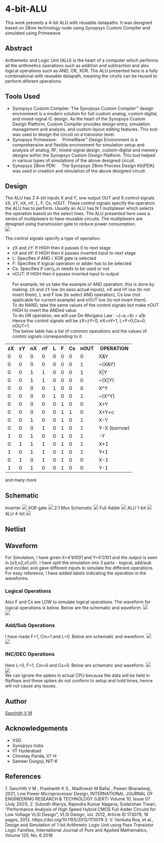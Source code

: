 # 4-bit-ALU
This work presents a 4-bit ALU with reusable datapaths. It was designed based on 28nm technology node using Synopsys Custom Compiler and simulated using Primewave.
## Abstract
Arithemetic and Logic Unit (ALU) is the heart of a computer which performs all the arithmetics operations such as addition and subtraction and also logical operations such as AND, OR, XOR. The ALU presented here is a fully combinational with reusable datapath, meaning the ciruits can be reused to perform diferent operations.
## Tools Used
- Synopsys Custom Compiler: The Synopsys Custom Compiler™ design environment is a modern solution for full-custom analog, custom digital, and mixed-signal IC design. As the heart of the Synopsys Custom Design Platform, Custom Compiler provides design entry, simulation management and analysis, and custom layout editing features. This tool was used to design the circuit on a transistor level.
- Synopsys Primewave:  PrimeWave™ Design Environment is a comprehensive and flexible environment for simulation setup and analysis of analog, RF, mixed-signal design, custom-digital and memory designs within the Synopsys Custom Design Platform. This tool helped in various types of simulations of the above designed circuit.
- Synopsys 28nm PDK:  The Synopsys 28nm Process Design Kit(PDK) was used in creation and simulation of the above designed circuit.
## Design
The ALU has 2 4-bit inputs X and Y, one output OUT and 8 control signals zX, zY, nX, nY, L, F, Cs, nOUT. These control signals specify the operation the ALU has to perform. Usually an ALU has N:1 multiplexer which selects the operation based on the select lines. The ALU presented here uses a series of multiplexers to have reusable circuits. The multiplexers are designed using transmission gate to reduce power consumption.<br>
<img src="https://user-images.githubusercontent.com/75156759/155886829-5a7065a0-2bf9-46f7-b8f3-f6e0c293c819.png">

The control signals specify a type of operation:
- zX and zY: If HIGH then it passes 0 to next stage
- nX and nY: If HIGH then it passes inverted input to next stage
- L: Specifies if AND / XOR gate is selected
- F: Specifies if logical operation or adder has to be selected
- Cs: Specifies if carry_in needs to be used or not
- nOUT: If HIGH then it passes inverted input to output<br><br>
For example, let us take the example of AND operation, this is done by making: zX and zY low (to pass actual inputs), nX and nY low (to not invert them), L and F low (to select AND operation), Cs low (not applicable for current example) and nOUT low (to not invert them). <br>
To do NAND, take the same values of the control signals but make nOUT HIGH to invert the ANDed value.<br>
To do OR operation, we will use De-Morgans Law : ~(~a.~b) = a|b <br>
Hence the control signals will be zX=zY=0, nX=nY=1, L=F=0,Cs=0, nOUT=1.<br>
The below table has a list of common operations and the values of control signals corresponding to it:
<table>
  <tr>
    <th> zX </th>
    <th> zY </th>
    <th> nX </th>
    <th> nY </th>
    <th> L </th>
    <th> F </th>
    <th> Cs </th>
    <th> nOUT </th>
    <th> OPERATION </th>
  </tr>
  <tr>
    <td> 0</td>
    <td> 0</td>
    <td> 0</td>
    <td> 0</td>
    <td> 0</td>
    <td> 0</td>
    <td> 0</td>
    <td> 0</td>
    <td> X&Y</td>
  </tr>
  <tr>
    <td> 0</td>
    <td> 0</td>
    <td> 0</td>
    <td> 0</td>
    <td> 0</td>
    <td> 0</td>
    <td> 0</td>
    <td> 1</td>
    <td> ~(X&Y)</td>
  </tr>
  <tr>
    <td> 0</td>
    <td> 0</td>
    <td> 1</td>
    <td> 1</td>
    <td> 0</td>
    <td> 0</td>
    <td> 0</td>
    <td> 1</td>
    <td> X|Y</td>
  </tr>
  <tr>
    <td> 0</td>
    <td> 0</td>
    <td> 1</td>
    <td> 1</td>
    <td> 0</td>
    <td> 0</td>
    <td> 0</td>
    <td> 0</td>
    <td> ~(X|Y)</td>
  </tr>
  <tr>
    <td> 0</td>
    <td> 0</td>
    <td> 0</td>
    <td> 0</td>
    <td> 1</td>
    <td> 0</td>
    <td> 0</td>
    <td> 0</td>
    <td> X^Y</td>
  </tr>
  <tr>
    <td> 0</td>
    <td> 0</td>
    <td> 0</td>
    <td> 0</td>
    <td> 1</td>
    <td> 0</td>
    <td> 0</td>
    <td> 1</td>
    <td> ~(X^Y)</td>
  </tr>
  <tr>
    <td> 0</td>
    <td> 0</td>
    <td> 0</td>
    <td> 0</td>
    <td> 0</td>
    <td> 1</td>
    <td> 0</td>
    <td> 0</td>
    <td> X+Y</td>
  </tr>
  <tr>
    <td> 0</td>
    <td> 0</td>
    <td> 0</td>
    <td> 0</td>
    <td> 0</td>
    <td> 1</td>
    <td> 1</td>
    <td> 0</td>
    <td> X+Y+c</td>
  </tr>
  <tr>
    <td> 0</td>
    <td> 0</td>
    <td> 1</td>
    <td> 0</td>
    <td> 0</td>
    <td> 1</td>
    <td> 0</td>
    <td> 1</td>
    <td> X-Y</td>
  </tr>
  <tr>
    <td> 0</td>
    <td> 0</td>
    <td> 0</td>
    <td> 1</td>
    <td> 0</td>
    <td> 1</td>
    <td> 0</td>
    <td> 1</td>
    <td> Y-X (borrow)</td>
  </tr>
  <tr>
    <td> 1</td>
    <td> 0</td>
    <td> 1</td>
    <td> 0</td>
    <td> 0</td>
    <td> 1</td>
    <td> 0</td>
    <td> 1</td>
    <td> -Y </td>
  </tr>
  <tr>
    <td> 0</td>
    <td> 1</td>
    <td> 1</td>
    <td> 1</td>
    <td> 0</td>
    <td> 1</td>
    <td> 0</td>
    <td> 1</td>
    <td> X+1</td>
  </tr>
  <tr>
    <td> 1</td>
    <td> 0</td>
    <td> 1</td>
    <td> 1</td>
    <td> 0</td>
    <td> 1</td>
    <td> 0</td>
    <td> 1</td>
    <td> Y+1</td>
  </tr>
  <tr>
    <td> 0</td>
    <td> 1</td>
    <td> 0</td>
    <td> 1</td>
    <td> 0</td>
    <td> 1</td>
    <td> 0</td>
    <td> 0</td>
    <td> X-1</td>
  </tr>
  <tr>
    <td> 1</td>
    <td> 0</td>
    <td> 1</td>
    <td> 0</td>
    <td> 0</td>
    <td> 1</td>
    <td> 0</td>
    <td> 0</td>
    <td> Y-1</td>
  </tr>
</table>
and many more
<h2> Schematic </h2>
Inverter
<img src = "https://user-images.githubusercontent.com/75156759/155886689-7efc2acd-830e-428f-abf7-3282154dc0a3.png">
XOR gate
<img src="https://user-images.githubusercontent.com/75156759/155886537-cbd83d45-699b-4afe-9503-44ca8c15c723.png">
2:1 Mux Schematic
<img src="https://user-images.githubusercontent.com/75156759/155886510-fd2391d9-8003-437a-82e4-f25c83314468.png">
Full Adder
<img src="https://user-images.githubusercontent.com/75156759/155886564-62a42eaa-e9fe-40e0-bd91-0e3a551c6c7b.png">
ALU 1-bit
<img src="https://user-images.githubusercontent.com/75156759/156156517-1b81a95f-b0c9-4649-a689-f407cab5aa43.png">
ALU 4-bit
<img src="https://user-images.githubusercontent.com/75156759/156156601-269921b8-e7db-48d9-be22-fcfc5aa16ab6.png">
<h2> Netlist </h2>
<h2> Waveform </h2>
For Simulation, I have given X=4'b1001 and Y=4'0101 and the output is seen in {o3,o2,o1,o0}. I have split the simulation into 3 parts - logical, add/aub and inc/dec and gave different inputs to simulate the different operations. For easy reference, I have added labels indicating the operation in the waveforms.
<h3>Logical Operations</h3>
 Also F and Cs are LOW to simulate logical operations. The waveform for logical operations is below. 
Below are the schematic and waveform.
<img src="https://user-images.githubusercontent.com/75156759/156156756-e70bf3c0-69f4-4a9b-9d93-feee43d20849.png">
<br>
<img src="https://user-images.githubusercontent.com/75156759/156156980-b0e8429e-7b21-4cba-b990-f9045ad9691e.png">
<br>
<h3>Add/Sub Operations</h3>
I have made F=1, Cin=1 and L=0. Below are schematic and waveform.
<img src="https://user-images.githubusercontent.com/75156759/156157558-8050a567-20b5-4553-9e0a-a33301f07417.png">
<br>
<img src="https://user-images.githubusercontent.com/75156759/156157646-5e095ab4-11fe-481e-a44b-704991178087.png">
<h3>INC/DEC Operations</h3>
Here L=0, F=1, Cin=0 and Cs=0. Below are schematic and waveform.
<img src="https://user-images.githubusercontent.com/75156759/156158294-6f1b0b19-6a56-4e3b-af6d-6e06c3dcffc1.png">
<br>
<img src="https://user-images.githubusercontent.com/75156759/156158382-f1bf0df8-b953-4468-a9de-7829d3ee001a.png">
<br>
We can ignore the spikes in actual CPU because the data will be held in flipflops and these spikes do not conform to setup and hold times, hence will not cause any issues.
<h2> Author </h2>
<a href="https://www.linkedin.com/in/sanchith-v-m-b70a061bb/">Sanchith V M</a>
<h2> Acknowledgements </h2>
<ul>
  <li> VSD </li>
  <li> Synopsys India </li>
  <li> IIT Hyderabad </li>
  <li> Chinmay Panda, IIT-H </li>
  <li> Sameer Durgoji, NIT-K </li>
  </ul>
<h2> References</h2>
1. Sanchith V M , Prashanth K S , Madhvesh M Ballal , Pawan Bharadwaj, 2021, Low Power Microprocessor Design, INTERNATIONAL JOURNAL OF ENGINEERING RESEARCH & TECHNOLOGY (IJERT) Volume 10, Issue 07 (July 2021),
2. Subodh Wairya, Rajendra Kumar Nagaria, Sudarshan Tiwari, "Performance Analysis of High Speed Hybrid CMOS Full Adder Circuits for Low Voltage VLSI Design", VLSI Design, vol. 2012, Article ID 173079, 18 pages, 2012. https://doi.org/10.1155/2012/173079
3. V. Venkata Roa, et al., Design and Simulation of 1-bit Arithmetic Logic Unit using Pass Transistor Logic Families, International Journal of Pure and Applied Mathematics, Volume 120, No. 6 2018
